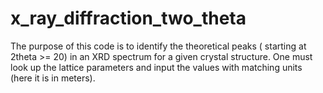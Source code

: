 # x_ray_diffraction_two_theta
The purpose of this code is to identify the theoretical peaks ( starting at 2theta >= 20) in an XRD spectrum for a given crystal structure.  One must look up the lattice parameters and input the values with matching units (here it is in meters).
